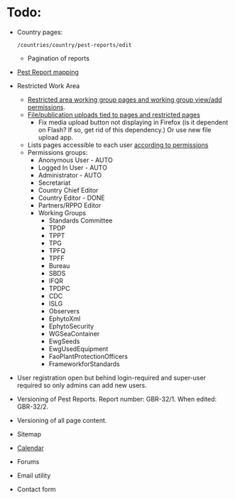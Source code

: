 # Todo:

- Country pages:
    ```
    /countries/country/pest-reports/edit
    ```
    - Pagination of reports
    
- [Pest Report mapping](http://leafletjs.com/examples/choropleth.html)

- Restricted Work Area
   - [Restricted area working group pages and working group view/add permissions](http://djangosnippets.org/snippets/2736/).
    - [File/publication uploads tied to pages and restricted pages](https://github.com/sigurdga/django-jquery-file-upload)
      - Fix media upload button not displaying in Firefox (is it dependent on Flash? If so, get rid of this dependency.) Or use new file upload app.
    - Lists pages accessible to each user [according to permissions](http://stackoverflow.com/a/16016717)
    - Permissions groups: 
        - Anonymous User - AUTO
        - Logged In User - AUTO
        - Administrator - AUTO
        - Secretariat
        - Country Chief Editor
        - Country Editor - DONE
        - Partners/RPPO Editor
        - Working Groups
            - Standards Committee 
            - TPDP 
            - TPPT 
            - TPG 
            - TPFQ 
            - TPFF 
            - Bureau 
            - SBDS 
            - IFQR 
            - TPDPC 
            - CDC 
            - ISLG 
            - Observers 
            - EphytoXml 
            - EphytoSecurity 
            - WGSeaContainer 
            - EwgSeeds 
            - EwgUsedEquipment 
            - FaoPlantProtectionOfficers 
            - FrameworkforStandards

- User registration open but behind login-required and super-user required so only admins can add new users.

- Versioning of Pest Reports. Report number: GBR-32/1. When edited: GBR-32/2.
- Versioning of all page content.

- Sitemap
- [Calendar](https://github.com/shurik/mezzanine.calendar)
- Forums
- Email utility
- Contact form
